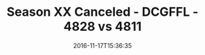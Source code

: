 ---
title: Season XX Canceled - DCGFFL - 4828 vs 4811
teams_score:
- team: 4828
  score: 41
- team: 4811
  score: 33
mvp: T. Stewart (Safety Orange); J. Anderson (Black)
game-ball: M. Rothschild (Safety Orange); T. Williams (Black)
season: 13
week:
date: '2016-11-17T15:36:35'
pageid: season-13-playoffs-november-13-2016-4828-vs-4811
---